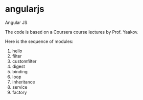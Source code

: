 # angularjs
Angular JS

The code is based on a Coursera course lectures by Prof. Yaakov.

Here is the sequence of modules:
1. hello
2. filter
3. customfilter
4. digest
5. binding
6. loop
7. inheritance
8. service
9. factory
